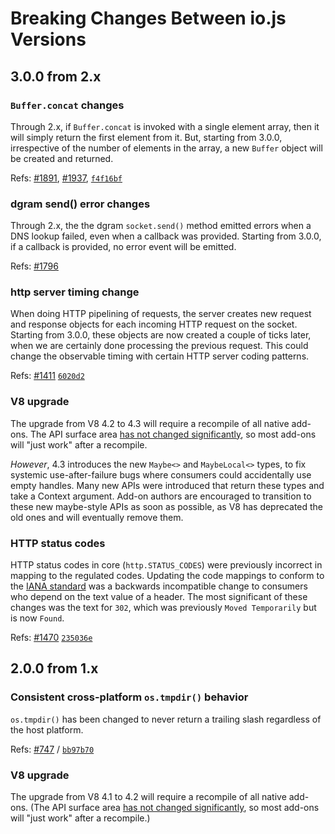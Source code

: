 # Breaking Changes Between io.js Versions

## 3.0.0 from 2.x

### `Buffer.concat` changes

Through 2.x, if `Buffer.concat` is invoked with a single element array, then it will simply return the first element from it. But, starting from 3.0.0, irrespective of the number of elements in the array, a new `Buffer` object will be created and returned.

Refs: [#1891](https://github.com/nodejs/io.js/issues/1891), [#1937](https://github.com/nodejs/io.js/pull/1937), [`f4f16bf`](https://github.com/nodejs/io.js/commit/f4f16bf03980df4d4366697d40e80da805a38bf8)

### dgram send() error changes

Through 2.x, the the dgram `socket.send()` method emitted errors when a DNS lookup failed, even when a callback was provided. Starting from 3.0.0, if a callback is provided, no error event will be emitted.

Refs: [#1796](https://github.com/nodejs/io.js/pull/1796)

### http server timing change

When doing HTTP pipelining of requests, the server creates new request and response objects for each incoming HTTP request on the socket. Starting from 3.0.0, these objects are now created a couple of ticks later, when we are certainly done processing the previous request. This could change the observable timing with certain HTTP server coding patterns.

Refs: [#1411](https://github.com/nodejs/io.js/pull/1411) [`6020d2`](https://github.com/nodejs/io.js/commit/6020d2a2fb75de6766c807864fa8f1c0fba88ec9)

### V8 upgrade

The upgrade from V8 4.2 to 4.3 will require a recompile of all native add-ons. The API surface area [has not changed significantly](https://docs.google.com/document/d/1g8JFi8T_oAE_7uAri7Njtig7fKaPDfotU6huOa1alds/edit), so most add-ons will "just work" after a recompile.

_However_, 4.3 introduces the new `Maybe<>` and `MaybeLocal<>` types, to fix systemic use-after-failure bugs where consumers could accidentally use empty handles. Many new APIs were introduced that return these types and take a Context argument. Add-on authors are encouraged to transition to these new maybe-style APIs as soon as possible, as V8 has deprecated the old ones and will eventually remove them.

### HTTP status codes

HTTP status codes in core (`http.STATUS_CODES`) were previously incorrect in mapping to the regulated codes. Updating the code mappings to conform to the [IANA standard](http://www.iana.org/assignments/http-status-codes/http-status-codes.xhtml) was a backwards incompatible change to consumers who depend on the text value of a header. The most significant of these changes was the text for `302`, which was previously `Moved Temporarily` but is now `Found`.

Refs: [#1470](https://github.com/nodejs/io.js/pull/1470) [`235036e`](https://github.com/nodejs/io.js/commit/235036e7faa537469c3600850bdd533c095c392a)

## 2.0.0 from 1.x

### Consistent cross-platform `os.tmpdir()` behavior

`os.tmpdir()` has been changed to never return a trailing slash regardless of the host platform.

Refs: [#747](https://github.com/iojs/io.js/pull/747) / [`bb97b70`](https://github.com/iojs/io.js/commit/bb97b70eb709b0e0470a5164b3722c292859618a)

### V8 upgrade

The upgrade from V8 4.1 to 4.2 will require a recompile of all native add-ons. (The API surface area [has not changed significantly](https://docs.google.com/document/d/1g8JFi8T_oAE_7uAri7Njtig7fKaPDfotU6huOa1alds/edit), so most add-ons will "just work" after a recompile.)
